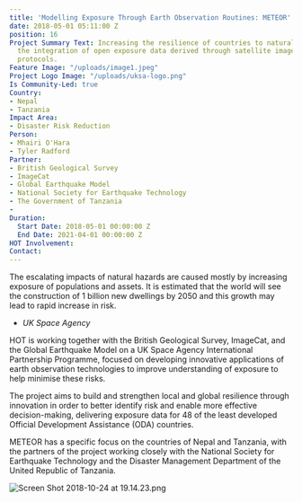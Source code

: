 ```yaml
---
title: 'Modelling Exposure Through Earth Observation Routines: METEOR'
date: 2018-05-01 05:11:00 Z
position: 16
Project Summary Text: Increasing the resilience of countries to natural hazards through
  the integration of open exposure data derived through satellite imagery and open
  protocols.
Feature Image: "/uploads/image1.jpeg"
Project Logo Image: "/uploads/uksa-logo.png"
Is Community-Led: true
Country:
- Nepal
- Tanzania
Impact Area:
- Disaster Risk Reduction
Person:
- Mhairi O'Hara
- Tyler Radford
Partner:
- British Geological Survey
- ImageCat
- Global Earthquake Model
- National Society for Earthquake Technology
- The Government of Tanzania
- 
Duration:
  Start Date: 2018-05-01 00:00:00 Z
  End Date: 2021-04-01 00:00:00 Z
HOT Involvement: 
Contact: 
---
```


The escalating impacts of natural hazards are caused mostly by increasing exposure of populations and assets. It is estimated that the world will see the construction of 1 billion new dwellings by 2050 and this growth may lead to rapid increase in risk.

- *UK Space Agency*

HOT is working together with the British Geological Survey, ImageCat, and the Global Earthquake Model on a UK Space Agency International Partnership Programme, focused on developing innovative applications of earth observation  technologies to improve understanding of exposure to help minimise these risks.

The project aims to build and strengthen local and global resilience through innovation in order to better identify risk and enable more effective decision-making, delivering exposure data for 48 of the least developed Official Development Assistance (ODA) countries.

METEOR has a specific focus on the countries of Nepal and Tanzania, with the partners of the project working closely with the National Society for Earthquake Technology and the Disaster Management Department of the United Republic of Tanzania.

![Screen Shot 2018-10-24 at 19.14.23.png](/uploads/Screen%20Shot%202018-10-24%20at%2019.14.23.png)
